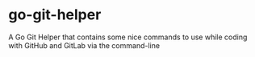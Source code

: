 # go-git-helper
A Go Git Helper that contains some nice commands to use while coding with GitHub and GitLab via the command-line
